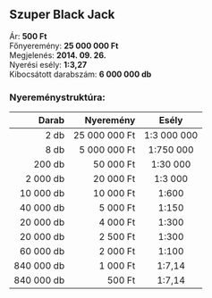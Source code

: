 ## Szuper Black Jack

Ár: **500 Ft**<br/>
Főnyeremény: **25 000 000 Ft**<br/>
Megjelenés: **2014. 09. 26.**<br/>
Nyerési esély: **1:3,27**<br/>
Kibocsátott darabszám: **6 000 000 db**<br/>

### Nyereménystruktúra:
Darab|Nyeremény|Esély
---:|---:|:---:
2 db|25 000 000 Ft|1:3 000 000
8 db|5 000 000 Ft|1:750 000
200 db|50 000 Ft|1:30 000
2 000 db|20 000 Ft|1:3 000
10 000 db|10 000 Ft|1:600
40 000 db|5 000 Ft|1:150
20 000 db|4 000 Ft|1:300
20 000 db|2 500 Ft|1:300
60 000 db|2 000 Ft|1:100
840 000 db|1 000 Ft|1:7,14
840 000 db|500 Ft|1:7,14
